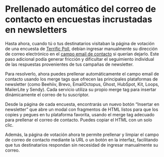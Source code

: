 # Prellenado automático del correo de contacto en encuestas incrustadas en newsletters

Hasta ahora, cuando tú o tus destinatarios visitaban la página de votación de una encuesta de [Terrific Poll](https://poll.terrific.com.mx), debían ingresar manualmente su dirección de correo electrónico en el [campo email de contacto](./2025-08-04-contact-email-and-response-table.md) si querían dejarlo. Este paso adicional podía generar fricción y dificultar el seguimiento individual de las respuestas provenientes de tus campañas de newsletter.

Para resolverlo, ahora puedes prellenar automáticamente el campo email de contacto usando los merge tags que ofrecen las principales plataformas de newsletter (como Beehiiv, Brevo, EmailOctopus, Ghost, HubSpot, Kit, Loops, MailerLite y Sendy). Cada servicio utiliza su propio merge tag para insertar dinámicamente el correo de tu suscriptor.

Desde la página de cada encuesta, encontrarás un nuevo botón “Insertar en newsletter” que abre un modal con fragmentos de HTML listos para que los copies y pegues en tu plataforma favorita, usando el merge tag adecuado para prellenar el correo de contacto. Puedes copiar el HTML con un solo clic.

Además, la página de votación ahora te permite prellenar y limpiar el campo de correo de contacto mediante la URL o un botón en la interfaz, facilitando que tus destinatarios respondan sin necesidad de ingresar manualmente su correo.

